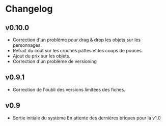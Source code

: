 # Changelog
## v0.10.0
- Correction d'un problème pour drag & drop les objets sur les personnages.
- Retrait du coût sur les croches pattes et les coups de pouces.
- Ajout du prix sur les objets.
- Correction d'un problème de versioning

## v0.9.1
- Correction de l'oubli des versions limitées des fiches.

## v0.9
- Sortie initiale du système
En attente des dernières briques pour la v1.0